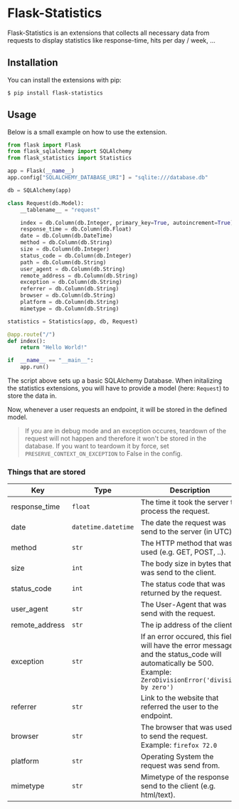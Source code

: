 
# Flask-Statistics

Flask-Statistics is an extensions that collects all necessary data from requests to display statistics like response-time, hits per day / week, ...

## Installation
You can install the extensions with pip:

    $ pip install flask-statistics

## Usage
Below is a small example on how to use the extension.
```py
from flask import Flask
from flask_sqlalchemy import SQLAlchemy
from flask_statistics import Statistics

app = Flask(__name__)
app.config["SQLALCHEMY_DATABASE_URI"] = "sqlite:///database.db"

db = SQLAlchemy(app)

class Request(db.Model):
    __tablename__ = "request"

    index = db.Column(db.Integer, primary_key=True, autoincrement=True)
    response_time = db.Column(db.Float)
    date = db.Column(db.DateTime)
    method = db.Column(db.String)
    size = db.Column(db.Integer)
    status_code = db.Column(db.Integer)
    path = db.Column(db.String)
    user_agent = db.Column(db.String)
    remote_address = db.Column(db.String)
    exception = db.Column(db.String)
    referrer = db.Column(db.String)
    browser = db.Column(db.String)
    platform = db.Column(db.String)
    mimetype = db.Column(db.String)

statistics = Statistics(app, db, Request)

@app.route("/")
def index():
    return "Hello World!"

if  __name__ == "__main__":
    app.run()
```

The script above sets up a basic SQLAlchemy Database.
When initalizing the statistics extensions, you will have to provide a model (here: ```Request```) to store the data in.

Now, whenever a user requests an endpoint, it will be stored in the defined model. 

> If you are in debug mode and an exception occures, teardown of the request will not happen and therefore it won't be stored in the database. If you want to teardown it by force, set ```PRESERVE_CONTEXT_ON_EXCEPTION``` to False in the config.

### Things that are stored
|Key|Type|Description  |
|--|--|--|
|response_time|```float```|The time it took the server to process the request.|
|date|```datetime.datetime```|The date the request was send to the server (in UTC).|
|method|```str```|The HTTP method that was used (e.g. GET, POST, ..).|
|size|```int```|The body size in bytes that was send to the client.|
|status_code|```int```|The status code that was returned by the request.
|user_agent|```str```|The User-Agent that was send with the request.|
|remote_address|```str```|The ip address of the client.|
|exception|```str```|If an error occured, this field will have the error message and the status_code will automatically be 500. <br/>Example: ```ZeroDivisionError('division by zero')```|
|referrer|```str```|Link to the website that referred the user to the endpoint.|
|browser|```str```|The browser that was used to send the request. <br/> Example: ```firefox 72.0```|
|platform|```str```|Operating System the request was send from.|
|mimetype|```str```|Mimetype of the response send to the client (e.g. html/text).|
